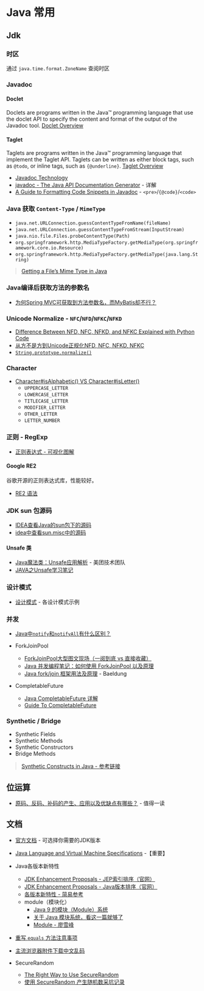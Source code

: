 # Java 常用

## Jdk

### 时区

通过 `java.time.format.ZoneName` 查阅时区

### Javadoc

#### Doclet

Doclets are programs written in the Java™ programming language that use the doclet API to specify the content and
 format of the output of the Javadoc tool.
[Doclet Overview](https://docs.oracle.com/javase/7/docs/technotes/guides/javadoc/doclet/overview.html)

#### Taglet

Taglets are programs written in the Java™ programming language that implement the Taglet API. Taglets can be written as
either block tags, such as `@todo`, or inline tags, such as `{@underline}`.
[Taglet Overview](https://docs.oracle.com/javase/7/docs/technotes/guides/javadoc/taglet/overview.html)

* [Javadoc Technology](https://docs.oracle.com/javase/7/docs/technotes/guides/javadoc/index.html)
* [javadoc - The Java API Documentation Generator](https://docs.oracle.com/javase/7/docs/technotes/tools/windows/javadoc.html) - 详解
* [A Guide to Formatting Code Snippets in Javadoc](https://reflectoring.io/howto-format-code-snippets-in-javadoc/) - `<pre>`/`{@code}`/`<code>`


### Java 获取 `Content-Type` / `MimeType`

* `java.net.URLConnection.guessContentTypeFromName(fileName)`
* `java.net.URLConnection.guessContentTypeFromStream(InputStream)`
* `java.nio.file.Files.probeContentType(Path)`
* `org.springframework.http.MediaTypeFactory.getMediaType(org.springframework.core.io.Resource)`
* `org.springframework.http.MediaTypeFactory.getMediaType(java.lang.String)`

> [Getting a File’s Mime Type in Java](https://www.baeldung.com/java-file-mime-type)

### Java编译后获取方法的参数名

* [为何Spring MVC可获取到方法参数名，而MyBatis却不行？](https://cloud.tencent.com/developer/article/1497751)

### Unicode Normalize - `NFC`/`NFD`/`NFKC`/`NFKD`

* [Difference Between NFD, NFC, NFKD, and NFKC Explained with Python Code](https://towardsdatascience.com/difference-between-nfd-nfc-nfkd-and-nfkc-explained-with-python-code-e2631f96ae6c)
* [从⽅不是方到Unicode正规化NFD, NFC, NFKD, NFKC](https://xobo.org/unicode-normalization-nfd-nfc-nfkd-nfkc/)
* [`String.prototype.normalize()`](https://developer.mozilla.org/en-US/docs/Web/JavaScript/Reference/Global_Objects/String/normalize)

### Character

* [Character#isAlphabetic() VS Character#isLetter()](https://www.baeldung.com/java-character-isletter-isalphabetic)
  * `UPPERCASE_LETTER`
  * `LOWERCASE_LETTER`
  * `TITLECASE_LETTER`
  * `MODIFIER_LETTER`
  * `OTHER_LETTER`
  * `LETTER_NUMBER`

### 正则 - RegExp

* [正则表达式 - 可视化图解](https://regexper.com/)

#### Google RE2

谷歌开源的正则表达式库，性能较好。

* [RE2 语法](https://github.com/google/re2/wiki/Syntax)


### JDK sun 包源码

* [IDEA查看Java的sun包下的源码](https://plentymore.github.io/2019/01/04/IDEA%E6%9F%A5%E7%9C%8BJava%E7%9A%84sun%E5%8C%85%E4%B8%8B%E7%9A%84%E6%BA%90%E7%A0%81/)
* [idea中查看sun.misc中的源码](https://www.cnblogs.com/gingo/p/14805160.html)

#### Unsafe 类

* [Java魔法类：Unsafe应用解析](https://tech.meituan.com/2019/02/14/talk-about-java-magic-class-unsafe.html) - 美团技术团队
* [JAVA之Unsafe学习笔记](https://www.jianshu.com/p/b4de97ca8bb9)

### 设计模式

* [设计模式](https://www.runoob.com/design-pattern/design-pattern-tutorial.html) - 各设计模式示例


### 并发

* [Java中`notify`和`notifyAll`有什么区别？](https://www.zhihu.com/question/37601861)

* ForkJoinPool
  * [ForkJoinPool大型图文现场（一阅到底 vs 直接收藏）](https://segmentfault.com/a/1190000039267451)
  * [Java 并发编程笔记：如何使用 ForkJoinPool 以及原理](https://blog.dyngr.com/blog/2016/09/15/java-forkjoinpool-internals/)
  * [Java fork/join 框架用法及原理](https://baeldung-cn.com/java-fork-join) - Baeldung

* CompletableFuture
  * [Java CompletableFuture 详解](https://colobu.com/2016/02/29/Java-CompletableFuture/)
  * [Guide To CompletableFuture](https://www.baeldung.com/java-completablefuture)

### Synthetic / Bridge

* Synthetic Fields
* Synthetic Methods
* Synthetic Constructors
* Bridge Methods
> [Synthetic Constructs in Java - 参考链接](https://www.baeldung.com/java-synthetic)

## 位运算

* [原码、反码、补码的产生、应用以及优缺点有哪些？](https://www.zhihu.com/question/20159860) - 值得一读


## 文档

* [官方文档](https://docs.oracle.com/en/java/javase/) - 可选择你需要的JDK版本

* [Java Language and Virtual Machine Specifications](https://docs.oracle.com/javase/specs/index.html) -【重要】

* Java各版本新特性
  * [JDK Enhancement Proposals - JEP索引排序（官网）](https://openjdk.org/jeps/0)
  * [JDK Enhancement Proposals - Java版本排序（官网）](https://openjdk.org/projects/jdk/)
  * [各版本新特性 - 简易参考](https://pdai.tech/md/java/java8up/java9.html)
  * module（模块化）
    * [Java 9 的模块（Module）系统](https://juejin.cn/post/7078562146115649544)
    * [关于 Java 模块系统，看这一篇就够了](https://www.51cto.com/article/620291.html)
    * [Module - 廖雪峰](https://www.liaoxuefeng.com/wiki/1252599548343744/1281795926523938#0)

* [重写 `equals` 方法注意事项](https://www.artima.com/lejava/articles/equality.html)

* [主流浏览器附件下载中文乱码](http://www.zhushiyao.com/?p=5017)

* SecureRandom
    * [The Right Way to Use SecureRandom](https://tersesystems.com/blog/2015/12/17/the-right-way-to-use-securerandom/)
    * [使用 SecureRandom 产生随机数采坑记录](https://cloud.tencent.com/developer/article/1558293)